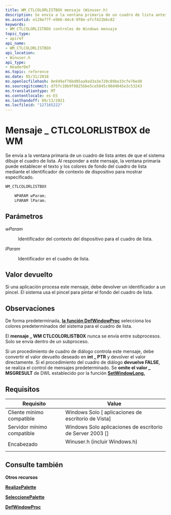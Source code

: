 ```yaml
---
title: WM_CTLCOLORLISTBOX mensaje (Winuser.h)
description: Se envía a la ventana primaria de un cuadro de lista antes de que el sistema dibuje el cuadro de lista. Al responder a este mensaje, la ventana primaria puede establecer el texto y los colores de fondo del cuadro de lista mediante el identificador de contexto de dispositivo para mostrar especificado.
ms.assetid: e128e77f-e966-44c4-9f0e-efcf421b6c82
keywords:
- WM_CTLCOLORLISTBOX controles de Windows mensaje
topic_type:
- apiref
api_name:
- WM_CTLCOLORLISTBOX
api_location:
- Winuser.h
api_type:
- HeaderDef
ms.topic: reference
ms.date: 05/31/2018
ms.openlocfilehash: 8e949af76bd05aa9ad3a3e720c89be33cfe76ed8
ms.sourcegitcommit: d75fc10b9f0825bbe5ce5045c90d4045e3c53243
ms.translationtype: MT
ms.contentlocale: es-ES
ms.lasthandoff: 09/13/2021
ms.locfileid: "127165222"
---
```

# <a name="wm_ctlcolorlistbox-message"></a>Mensaje \_ CTLCOLORLISTBOX de WM

Se envía a la ventana primaria de un cuadro de lista antes de que el sistema dibuje el cuadro de lista. Al responder a este mensaje, la ventana primaria puede establecer el texto y los colores de fondo del cuadro de lista mediante el identificador de contexto de dispositivo para mostrar especificado.


```C++
WM_CTLCOLORLISTBOX

    WPARAM wParam;
    LPARAM lParam; 
```



## <a name="parameters"></a>Parámetros

<dl> <dt>

*wParam* 
</dt> <dd>

Identificador del contexto del dispositivo para el cuadro de lista.

</dd> <dt>

*lParam* 
</dt> <dd>

Identificador en el cuadro de lista.

</dd> </dl>

## <a name="return-value"></a>Valor devuelto

Si una aplicación procesa este mensaje, debe devolver un identificador a un pincel. El sistema usa el pincel para pintar el fondo del cuadro de lista.

## <a name="remarks"></a>Observaciones

De forma predeterminada, [**la función DefWindowProc**](/windows/desktop/api/winuser/nf-winuser-defwindowproca) selecciona los colores predeterminados del sistema para el cuadro de lista.

El **mensaje \_ WM CTLCOLORLISTBOX** nunca se envía entre subprocesos. Solo se envía dentro de un subproceso.

Si un procedimiento de cuadro de diálogo controla este mensaje, debe convertir el valor devuelto deseado en **int \_ PTR** y devolver el valor directamente. Si el procedimiento del cuadro de diálogo **devuelve FALSE**, se realiza el control de mensajes predeterminado. Se **omite el valor \_ MSGRESULT** de DWL establecido por la función [**SetWindowLong.**](/windows/desktop/api/winuser/nf-winuser-setwindowlonga)

## <a name="requirements"></a>Requisitos



| Requisito | Value |
|-------------------------------------|----------------------------------------------------------------------------------------------------------|
| Cliente mínimo compatible<br/> | Windows Solo \[ aplicaciones de escritorio de Vista\]<br/>                                                           |
| Servidor mínimo compatible<br/> | Windows Solo aplicaciones de escritorio de Server 2003 \[\]<br/>                                                     |
| Encabezado<br/>                   | <dl> <dt>Winuser.h (incluir Windows.h)</dt> </dl> |



## <a name="see-also"></a>Consulte también

<dl> <dt>

**Otros recursos**
</dt> <dt>

[**RealizePalette**](/windows/desktop/api/wingdi/nf-wingdi-realizepalette)
</dt> <dt>

[**SeleccionePalette**](/windows/desktop/api/wingdi/nf-wingdi-selectpalette)
</dt> <dt>

[**DefWindowProc**](/windows/desktop/api/winuser/nf-winuser-defwindowproca)
</dt> </dl>

 

